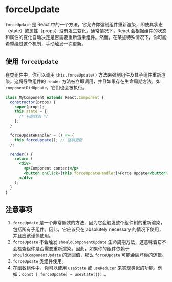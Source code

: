 # forceUpdate

`forceUpdate` 是 React 中的一个方法，它允许你强制组件重新渲染，即使其状态（state）或属性（props）没有发生变化。通常情况下，React 会根据组件的状态和属性的变化自动决定是否需要重新渲染组件。然而，在某些特殊情况下，你可能希望绕过这个机制，手动触发一次更新。

## 使用 `forceUpdate`

在类组件中，你可以调用 `this.forceUpdate()` 方法来强制组件及其子组件重新渲染。这将导致组件的 `render` 方法被立即调用，并且如果存在生命周期方法，如 `componentDidUpdate`，它们也会被执行。

```jsx
class MyComponent extends React.Component {
  constructor(props) {
    super(props);
    this.state = {
      /* 初始状态 */
    };
  }

  forceUpdateHandler = () => {
    this.forceUpdate(); // 强制更新
  };

  render() {
    return (
      <div>
        <p>Component content</p>
        <button onClick={this.forceUpdateHandler}>Force Update</button>
      </div>
    );
  }
}
```

## 注意事项

1. `forceUpdate` 是一个非常低效的方法，因为它会触发整个组件树的重新渲染，包括所有子组件。因此，它应该只在 absolutely necessary 的情况下使用，并且应该谨慎使用。
2. `forceUpdate` 不会触发 `shouldComponentUpdate` 生命周期方法，这意味着它不会检查组件是否需要重新渲染。因此，如果你的组件依赖于 `shouldComponentUpdate` 的返回值，那么 `forceUpdate` 可能会破坏你的逻辑。
3. `forceUpdate` 类组件使用。
4. 在函数组件中，你可以使用 `useState` 或 `useReducer` 来实现类似的功能。例如：`const [,forceUpdate] = useState({});`。
